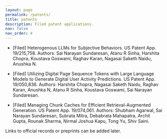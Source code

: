 ```yaml
---
layout: page
permalink: /patents/
title: patents
description: Filed patent applications.
nav: false
nav_order: 4
---
```


- [Filed] Heterogenous LLMs for Subjective Behaviors. US Patent App. 19/215,758. Authors: Sai Narayan Sundaresan, Atanu R Sinha, Harshita Chopra, Koustava Goswami, Raghav Karan, Nagasai Saketh Naidu, Anushka N.

- [Filed] Utilizing Digital Page Sequence Tokens with Large Language Models to Generate Digital User Activity Predictions. US Patent App. 19/050,836. Authors: Harshita Chopra, Nagasai Saketh Naidu, Raghav Karan, Anushka N, Atanu R Sinha, Koustava Goswami, Sai Narayan Sundaresan.

- [Filed] Managing Chunk Caches for Efficient Retrieval-Augmented Generation. US Patent App. 19/074,061. Authors: Shubham Agarwal, Sai Narayan Sundaresan, Subrata Mitra, Debabrata Mahapatra, Archit Gupta, Rounak Sharma, Nirmal Joshua Kapu, Tong Yu, Shiv Saini.

Links to official records or preprints can be added later.


